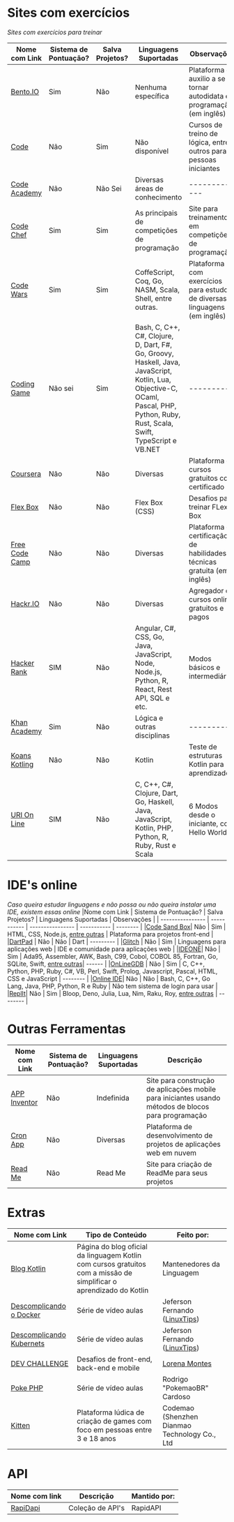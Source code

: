 # Sites com exercícios

*Sites com exercícios para treinar*

|Nome com Link | Sistema de Pontuação? | Salva Projetos? | Linguagens Suportadas | Observações |
| ---------------- | ---------------- |---------- |----------- | -------- |
|[Bento.IO](https://bento.io)| Sim | Não | Nenhuma específica | Plataforma de auxilio a se tornar autodidata em programação (em inglês)|
|[Code](https://code.org)| Não | Sim | Não disponível | Cursos de treino de lógica, entre outros para pessoas iniciantes |
|[Code Academy](https://www.codecademy.com/)| Não | Não Sei| Diversas áreas de conhecimento| -------------|
|[Code Chef](https://www.codechef.com/ide)| Sim | Sim | As principais de competições de programação| Site para treinamento em competições de programação |
|[Code Wars](https://www.codewars.com/)| Sim | Sim | CoffeScript, Coq, Go, NASM, Scala, Shell, entre outras.| Plataforma com exercícios para estudo de diversas linguagens (em inglês) |
|[Coding Game](https://www.codingame.com/start) | Não sei  | Sim | Bash, C, C++, C#, Clojure, D, Dart, F#, Go, Groovy, Haskell, Java, JavaScript, Kotlin, Lua, Objective-C, OCaml, Pascal, PHP, Python, Ruby, Rust, Scala, Swift, TypeScript e VB.NET  | --------- |
|[Coursera](https://www.coursera.org/)| Não | Não | Diversas | Plataforma de cursos gratuitos com certificado |
|[Flex Box](https://flexboxfroggy.com)| Não | Não | Flex Box (CSS) | Desafios para treinar FLex Box | 
|[Free Code Camp](https://www.freecodecamp.org)| Não | Não | Diversas | Plataforma de certificação de habilidades técnicas gratuita (em inglês) |
|[Hackr.IO](https://hackr.io) | Não | Não | Diversas | Agregador de cursos online, gratuitos e pagos |
|[Hacker Rank](https://www.hackerrank.com)| SIM | Não | Angular, C#, CSS, Go, Java, JavaScript, Node, Node.js, Python, R, React, Rest API, SQL e etc. | Modos básicos e intermediários |
|[Khan Academy](https://pt.khanacademy.org) | Sim | Não | Lógica e outras disciplinas | --------- |
|[Koans Kotling](https://play.kotlinlang.org/koans/Introduction/Hello,%20world!/Task.kt)| Não | Não | Kotlin | Teste de estruturas Kotlin para aprendizado |
|[URI On Line](https://www.urionlinejudge.com.br) | SIM | Não | C, C++, C#, Clojure, Dart, Go, Haskell, Java, JavaScript, Kotlin,  PHP, Python, R, Ruby, Rust e Scala  | 6 Modos desde o iniciante, com Hello World! |

# IDE's online

*Caso queira estudar linguagens e não possa ou não queira instalar uma IDE, existem essas online*
|Nome com Link | Sistema de Pontuação? | Salva Projetos? | Linguagens Suportadas | Observações |
| ---------------- | ----------- | ---------------- | ----------- | -------- |
|[Code Sand Box](https://codesandbox.io)| Não | Sim | HTML, CSS, Node.js, [entre outras](https://codesandbox.io/docs/start) | Plataforma para projetos front-end |
|[DartPad](https://dartpad.dev/) | Não | Não | Dart | --------- |
|[Glitch](https://glitch.com/) | Não | Sim | Linguagens para aplicações web | IDE e comunidade para aplicações web |
|[IDEONE](https://ideone.com)| Não | Sim | Ada95, Assembler, AWK, Bash, C99,  Cobol, COBOL 85, Fortran, Go, SQLite, Swift, [entre outras](https://ideone.com/credits)| ------ |
|[OnLineGDB](https://www.onlinegdb.com) | Não | Sim | C, C++, Python, PHP, Ruby, C#, VB, Perl, Swift, Prolog, Javascript, Pascal, HTML, CSS e JavaScript | -------- |
|[Online IDE](https://www.online-ide.com)| Não | Não | Bash, C, C++, Go Lang, Java, PHP, Python, R e Ruby | Não tem sistema de login para usar |
|[ReplIt](https://repl.it/)| Não | Sim | Bloop, Deno, Julia, Lua, Nim, Raku, Roy, [entre outras](https://replit.com/site/about) | -------- |


# Outras Ferramentas

|Nome com Link | Sistema de Pontuação? | Linguagens Suportadas | Descrição |
| ---------------- | --------------------------- | ----------- | -------- |
|[APP Inventor](http://ai2.appinventor.mit.edu/) | Não  | Indefinida | Site para construção de aplicações mobile para iniciantes usando métodos de blocos para programação |
|[Cron App](https://www.cronapp.io/) | Não | Diversas  | Plataforma de desenvolvimento de projetos de aplicações web em nuvem |
|[Read Me](https://readme.so/editor)| Não | Read Me | Site para criação de ReadMe para seus projetos |

# Extras 

|Nome com Link | Tipo de Conteúdo | Feito por: |
| ------ | -------- | -------- |
|[Blog Kotlin](https://blog.kotlin-academy.com/best-kotlin-free-online-courses-5838cb7063c6) | Página do blog oficial da linguagem Kotlin com cursos gratuitos com a missão de simplificar o aprendizado do Kotlin | Mantenedores da Linguagem |
|[Descomplicando o Docker](https://www.youtube.com/watch?v=0cDj7citEjE&list=PLf-O3X2-mxDk1MnJsejJwqcrDC5kDtXEb)| Série de vídeo aulas | Jeferson Fernando ([LinuxTips](https://www.linuxtips.io)) |
|[Descomplicando Kubernets](https://www.youtube.com/playlist?list=PLf-O3X2-mxDmXQU-mJVgeaSL7Rtejvv0S)| Série de vídeo aulas | Jeferson Fernando ([LinuxTips](https://www.linuxtips.io)) |
|[DEV CHALLENGE](https://www.devchallenge.com.br/challenges)| Desafios de front-end, back-end e mobile | [Lorena Montes](https://www.linkedin.com/in/lorenagmontes/) |
|[Poke PHP](https://pokephp.com.br)| Série de vídeo aulas | Rodrigo "PokemaoBR" Cardoso |
|[Kitten](https://kitten.code.game)| Plataforma lúdica de criação de games com foco em pessoas entre 3 e 18 anos  | Codemao (Shenzhen Dianmao Technology Co., Ltd |


# API
|Nome com link | Descrição  | Mantido por:  |
| ------ | ----- | ------ |
|[RapiDapi](https://rapidapi.com/pt/marketplace)| Coleção de API's | RapidAPI |


<!-- 
# Verificar

|Nome com link | ----  | --------- |
| ------ | ----- | ------ |
|[Preply](https://preply.com)| | ------- |




 |  | |  | --------- |
--!>
